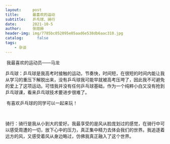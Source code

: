 ```yaml
---
layout:     post
title:      最喜欢的运动
subtitle:   乒乓球、骑行
date:       2021-10-5
author:     张烜赫
header-img: img/7785bc052095e05aad6e538db6aac310.jpg
catalog: 	  false
tags:
    - 杂谈
---
```


​                                                       我最喜欢的运动员——马龙 

   乒乓球：乒乓球是我高考时接触的运动，节奏快，时间短，在很短的时间内能让我从学习的重压下解脱出来，没有乒乓球我可能早就被高考压垮了，因此我不可避免的爱上了这项运动。可惜我并没有任何乒乓球基础，作为一个纯粹小白又没有抢到乒乓球课，看来乒乓球技术要进步很难了。

​                   有喜欢乒乓球的同学可以一起来玩！

​                                   

  骑行：骑行是我从小到大的爱好。我最享受的是风从脸庞划过的感觉，在骑行中可以感受周遭的一切，放下心中的压力，真正集中精力去体会我们的世界。我追逐着远方的风，又感受着风从身边略过，仿佛我真正融入了这个世界。



